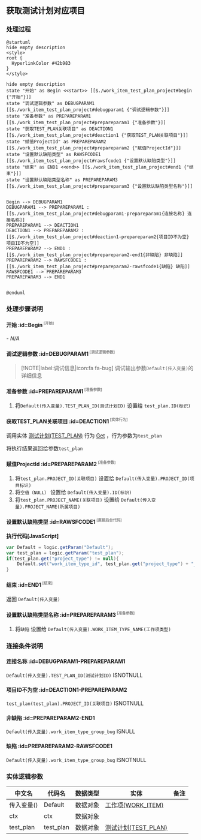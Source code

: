 ## 获取测试计划对应项目 <!-- {docsify-ignore-all} -->

   

### 处理过程

```plantuml
@startuml
hide empty description
<style>
root {
  HyperlinkColor #42b983
}
</style>

hide empty description
state "开始" as Begin <<start>> [[$./work_item_test_plan_project#begin {"开始"}]]
state "调试逻辑参数" as DEBUGPARAM1  [[$./work_item_test_plan_project#debugparam1 {"调试逻辑参数"}]]
state "准备参数" as PREPAREPARAM1  [[$./work_item_test_plan_project#prepareparam1 {"准备参数"}]]
state "获取TEST_PLAN关联项目" as DEACTION1  [[$./work_item_test_plan_project#deaction1 {"获取TEST_PLAN关联项目"}]]
state "赋值ProjectId" as PREPAREPARAM2  [[$./work_item_test_plan_project#prepareparam2 {"赋值ProjectId"}]]
state "设置默认缺陷类型" as RAWSFCODE1  [[$./work_item_test_plan_project#rawsfcode1 {"设置默认缺陷类型"}]]
state "结束" as END1 <<end>> [[$./work_item_test_plan_project#end1 {"结束"}]]
state "设置默认缺陷类型名称" as PREPAREPARAM3  [[$./work_item_test_plan_project#prepareparam3 {"设置默认缺陷类型名称"}]]


Begin --> DEBUGPARAM1
DEBUGPARAM1 --> PREPAREPARAM1 : [[$./work_item_test_plan_project#debugparam1-prepareparam1{连接名称} 连接名称]]
PREPAREPARAM1 --> DEACTION1
DEACTION1 --> PREPAREPARAM2 : [[$./work_item_test_plan_project#deaction1-prepareparam2{项目ID不为空} 项目ID不为空]]
PREPAREPARAM2 --> END1 : [[$./work_item_test_plan_project#prepareparam2-end1{非缺陷} 非缺陷]]
PREPAREPARAM2 --> RAWSFCODE1 : [[$./work_item_test_plan_project#prepareparam2-rawsfcode1{缺陷} 缺陷]]
RAWSFCODE1 --> PREPAREPARAM3
PREPAREPARAM3 --> END1


@enduml
```


### 处理步骤说明

#### 开始 :id=Begin<sup class="footnote-symbol"> <font color=gray size=1>[开始]</font></sup>



*- N/A*
#### 调试逻辑参数 :id=DEBUGPARAM1<sup class="footnote-symbol"> <font color=gray size=1>[调试逻辑参数]</font></sup>



> [!NOTE|label:调试信息|icon:fa fa-bug]
> 调试输出参数`Default(传入变量)`的详细信息


#### 准备参数 :id=PREPAREPARAM1<sup class="footnote-symbol"> <font color=gray size=1>[准备参数]</font></sup>



1. 将`Default(传入变量).TEST_PLAN_ID(测试计划ID)` 设置给  `test_plan.ID(标识)`

#### 获取TEST_PLAN关联项目 :id=DEACTION1<sup class="footnote-symbol"> <font color=gray size=1>[实体行为]</font></sup>



调用实体 [测试计划(TEST_PLAN)](module/TestMgmt/Test_plan.md) 行为 [Get](module/TestMgmt/Test_plan#行为) ，行为参数为`test_plan`

将执行结果返回给参数`test_plan`

#### 赋值ProjectId :id=PREPAREPARAM2<sup class="footnote-symbol"> <font color=gray size=1>[准备参数]</font></sup>



1. 将`test_plan.PROJECT_ID(关联项目)` 设置给  `Default(传入变量).PROJECT_ID(项目标识)`
2. 将`空值（NULL）` 设置给  `Default(传入变量).ID(标识)`
3. 将`test_plan.PROJECT_NAME(关联项目)` 设置给  `Default(传入变量).PROJECT_NAME(所属项目)`

#### 设置默认缺陷类型 :id=RAWSFCODE1<sup class="footnote-symbol"> <font color=gray size=1>[直接后台代码]</font></sup>



<p class="panel-title"><b>执行代码[JavaScript]</b></p>

```groovy
var Default = logic.getParam("Default");
var test_plan = logic.getParam("test_plan");
if(test_plan.get("project_type") != null){
    Default.set("work_item_type_id", test_plan.get("project_type") + "_bug");
}
```

#### 结束 :id=END1<sup class="footnote-symbol"> <font color=gray size=1>[结束]</font></sup>



返回 `Default(传入变量)`

#### 设置默认缺陷类型名称 :id=PREPAREPARAM3<sup class="footnote-symbol"> <font color=gray size=1>[准备参数]</font></sup>



1. 将`缺陷` 设置给  `Default(传入变量).WORK_ITEM_TYPE_NAME(工作项类型)`


### 连接条件说明
#### 连接名称 :id=DEBUGPARAM1-PREPAREPARAM1

`Default(传入变量).TEST_PLAN_ID(测试计划ID)` ISNOTNULL
#### 项目ID不为空 :id=DEACTION1-PREPAREPARAM2

`test_plan(test_plan).PROJECT_ID(关联项目)` ISNOTNULL
#### 非缺陷 :id=PREPAREPARAM2-END1

`Default(传入变量).work_item_type_group_bug` ISNULL
#### 缺陷 :id=PREPAREPARAM2-RAWSFCODE1

`Default(传入变量).work_item_type_group_bug` ISNOTNULL


### 实体逻辑参数

|    中文名   |    代码名    |  数据类型    |  实体   |备注 |
| --------| --------| -------- | -------- | --------   |
|传入变量(<i class="fa fa-check"/></i>)|Default|数据对象|[工作项(WORK_ITEM)](module/ProjMgmt/Work_item.md)||
|ctx|ctx|数据对象|||
|test_plan|test_plan|数据对象|[测试计划(TEST_PLAN)](module/TestMgmt/Test_plan.md)||
